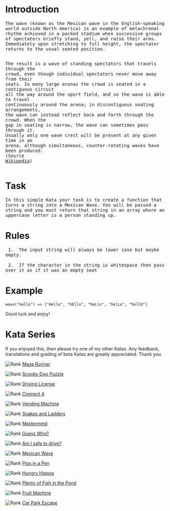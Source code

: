 <div class="markdown prose max-w-none" id="description"><h1 id="introduction">Introduction</h1>
<pre style="white-space: pre-wrap;white-space: -moz-pre-wrap;white-space: -pre-wrap;white-space: -o-pre-wrap;word-wrap: break-word;">The wave (known as the Mexican wave in the English-speaking world outside North America) is an example of metachronal rhythm achieved in a packed stadium when successive groups of spectators briefly stand, yell, and raise their arms. Immediately upon stretching to full height, the spectator returns to the usual seated position.

The result is a wave of standing spectators that travels through the crowd, even though individual spectators never move away from their seats. In many large arenas the crowd is seated in a contiguous circuit all the way around the sport field, and so the wave is able to travel continuously around the arena; in discontiguous seating arrangements, the wave can instead reflect back and forth through the crowd. When the gap in seating is narrow, the wave can sometimes pass through it. Usually only one wave crest will be present at any given time in an arena, although simultaneous, counter-rotating waves have been produced. (Source <a href="https://en.wikipedia.org/wiki/Wave_(audience)" target="_blank">Wikipedia</a>)
</pre>

<h1 id="task">Task</h1>
<pre style="white-space: pre-wrap;white-space: -moz-pre-wrap;white-space: -pre-wrap;white-space: -o-pre-wrap;word-wrap: break-word;">In this simple Kata your task is to create a function that turns a string into a Mexican Wave. You will be passed a string and you must return that string in an array where an uppercase letter is a person standing up. 
</pre>

<h1 id="rules">Rules</h1>
<pre style="white-space: pre-wrap;white-space: -moz-pre-wrap;white-space: -pre-wrap;white-space: -o-pre-wrap;word-wrap: break-word;"> 1.&nbsp; The input string will always be lower case but maybe empty.<br>
 2.&nbsp; If the character in the string is whitespace then pass over it as if it was an empty seat
</pre>

<h1 id="example">Example</h1>
<pre style="display: none;"><code class="language-go"><span class="cm-variable">wave</span>(<span class="cm-string">"hello"</span>) <span class="cm-operator">=&gt;</span> []<span class="cm-keyword">string</span>{<span class="cm-string">"Hello"</span>, <span class="cm-string">"hEllo"</span>, <span class="cm-string">"heLlo"</span>, <span class="cm-string">"helLo"</span>, <span class="cm-string">"hellO"</span>}
</code></pre>
<pre style="display: none;"><code class="language-racket"><span class="cm-bracket">(</span><span class="cm-variable">wave</span> <span class="cm-string">"</span><span class="cm-string">hello"</span><span class="cm-bracket">)</span> <span class="cm-comment">; returns '("Hello" "hEllo" "heLlo" "helLo" "hellO")</span>
</code></pre>
<pre><code class="language-javascript"><span class="cm-variable">wave</span>(<span class="cm-string">"hello"</span>) <span class="cm-operator">=&gt;</span> [<span class="cm-string">"Hello"</span>, <span class="cm-string">"hEllo"</span>, <span class="cm-string">"heLlo"</span>, <span class="cm-string">"helLo"</span>, <span class="cm-string">"hellO"</span>]
</code></pre>
<pre style="display: none;"><code class="language-ruby"><span class="cm-variable">wave</span>(<span class="cm-string">"hello"</span>) <span class="cm-operator">=&gt;</span> [<span class="cm-string">"Hello"</span>, <span class="cm-string">"hEllo"</span>, <span class="cm-string">"heLlo"</span>, <span class="cm-string">"helLo"</span>, <span class="cm-string">"hellO"</span>]
</code></pre>
<pre style="display: none;"><code class="language-python"><span class="cm-variable">wave</span>(<span class="cm-string">"hello"</span>) <span class="cm-operator">=&gt;</span> [<span class="cm-string">"Hello"</span>, <span class="cm-string">"hEllo"</span>, <span class="cm-string">"heLlo"</span>, <span class="cm-string">"helLo"</span>, <span class="cm-string">"hellO"</span>]
</code></pre>
<pre style="display: none;"><code class="language-rust"><span class="cm-variable">wave</span>(<span class="cm-string">"</span><span class="cm-string">hello</span><span class="cm-string">"</span>) <span class="cm-operator">=&gt;</span> [<span class="cm-string">"</span><span class="cm-string">Hello</span><span class="cm-string">"</span>, <span class="cm-string">"</span><span class="cm-string">hEllo</span><span class="cm-string">"</span>, <span class="cm-string">"</span><span class="cm-string">heLlo</span><span class="cm-string">"</span>, <span class="cm-string">"</span><span class="cm-string">helLo</span><span class="cm-string">"</span>, <span class="cm-string">"</span><span class="cm-string">hellO</span><span class="cm-string">"</span>]
</code></pre>
<p>Good luck and enjoy!</p>
<h1 id="kata-series">Kata Series</h1>
<p>If you enjoyed this, then please try one of my other Katas. Any feedback, translations and grading of beta Katas are greatly appreciated. Thank you.</p>
<p><span style="display: flex !important;"><img alt="Rank" src="https://raw.githubusercontent.com/adrianeyre/codewars/master/Ruby/Authored/6KYU.png" style="margin:0px;">&nbsp;<a href="https://www.codewars.com/kata/58663693b359c4a6560001d6" target="_blank">Maze Runner</a></span></p>
<p><span style="display: flex !important;"><img alt="Rank" src="https://raw.githubusercontent.com/adrianeyre/codewars/master/Ruby/Authored/6KYU.png" style="margin:0px;">&nbsp;<a href="https://www.codewars.com/kata/58693bbfd7da144164000d05" target="_blank">Scooby Doo Puzzle</a></span></p>
<p><span style="display: flex !important;"><img alt="Rank" src="https://raw.githubusercontent.com/adrianeyre/codewars/master/Ruby/Authored/7KYU.png" style="margin:0px;">&nbsp;<a href="https://www.codewars.com/kata/586a1af1c66d18ad81000134" target="_blank">Driving License</a></span></p>
<p><span style="display: flex !important;"><img alt="Rank" src="https://raw.githubusercontent.com/adrianeyre/codewars/master/Ruby/Authored/6KYU.png" style="margin:0px;">&nbsp;<a href="https://www.codewars.com/kata/586c0909c1923fdb89002031" target="_blank">Connect 4</a></span></p>
<p><span style="display: flex !important;"><img alt="Rank" src="https://raw.githubusercontent.com/adrianeyre/codewars/master/Ruby/Authored/6KYU.png" style="margin:0px;">&nbsp;<a href="https://www.codewars.com/kata/586e6d4cb98de09e3800014f" target="_blank">Vending Machine</a></span></p>
<p><span style="display: flex !important;"><img alt="Rank" src="https://raw.githubusercontent.com/adrianeyre/codewars/master/Ruby/Authored/6KYU.png" style="margin:0px;">&nbsp;<a href="https://www.codewars.com/kata/587136ba2eefcb92a9000027" target="_blank">Snakes and Ladders</a></span></p>
<p><span style="display: flex !important;"><img alt="Rank" src="https://raw.githubusercontent.com/adrianeyre/codewars/master/Ruby/Authored/6KYU.png" style="margin:0px;">&nbsp;<a href="https://www.codewars.com/kata/58a848258a6909dd35000003" target="_blank">Mastermind</a></span></p>
<p><span style="display: flex !important;"><img alt="Rank" src="https://raw.githubusercontent.com/adrianeyre/codewars/master/Ruby/Authored/6KYU.png" style="margin:0px;">&nbsp;<a href="https://www.codewars.com/kata/58b2c5de4cf8b90723000051" target="_blank">Guess Who?</a></span></p>
<p><span style="display: flex !important;"><img alt="Rank" src="https://raw.githubusercontent.com/adrianeyre/codewars/master/Ruby/Authored/6KYU.png" style="margin:0px;">&nbsp;<a href="https://www.codewars.com/kata/58f5c63f1e26ecda7e000029" target="_blank">Am I safe to drive?</a></span></p>
<p><span style="display: flex !important;"><img alt="Rank" src="https://raw.githubusercontent.com/adrianeyre/codewars/master/Ruby/Authored/6KYU.png" style="margin:0px;">&nbsp;<a href="https://www.codewars.com/kata/58f5c63f1e26ecda7e000029" target="_blank">Mexican Wave</a></span></p>
<p><span style="display: flex !important;"><img alt="Rank" src="https://raw.githubusercontent.com/adrianeyre/codewars/master/Ruby/Authored/6KYU.png" style="margin:0px;">&nbsp;<a href="https://www.codewars.com/kata/58fdcc51b4f81a0b1e00003e" target="_blank">Pigs in a Pen</a></span></p>
<p><span style="display: flex !important;"><img alt="Rank" src="https://raw.githubusercontent.com/adrianeyre/codewars/master/Ruby/Authored/6KYU.png" style="margin:0px;">&nbsp;<a href="https://www.codewars.com/kata/590300eb378a9282ba000095" target="_blank">Hungry Hippos</a></span></p>
<p><span style="display: flex !important;"><img alt="Rank" src="https://raw.githubusercontent.com/adrianeyre/codewars/master/Ruby/Authored/6KYU.png" style="margin:0px;">&nbsp;<a href="https://www.codewars.com/kata/5904be220881cb68be00007d" target="_blank">Plenty of Fish in the Pond</a></span></p>
<p><span style="display: flex !important;"><img alt="Rank" src="https://raw.githubusercontent.com/adrianeyre/codewars/master/Ruby/Authored/6KYU.png" style="margin:0px;">&nbsp;<a href="https://www.codewars.com/kata/590adadea658017d90000039" target="_blank">Fruit Machine</a></span></p>
<p><span style="display: flex !important;"><img alt="Rank" src="https://raw.githubusercontent.com/adrianeyre/codewars/master/Ruby/Authored/6KYU.png" style="margin:0px;">&nbsp;<a href="https://www.codewars.com/kata/591eab1d192fe0435e000014" target="_blank">Car Park Escape</a></span></p>
</div>